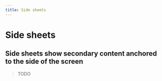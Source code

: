 ```yaml
---
title: Side sheets
---
```


# Side sheets

## Side sheets show secondary content anchored to the side of the screen

> TODO
